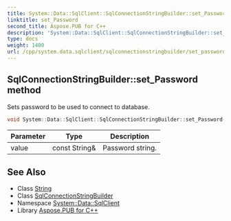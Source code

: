 ```yaml
---
title: System::Data::SqlClient::SqlConnectionStringBuilder::set_Password method
linktitle: set_Password
second_title: Aspose.PUB for C++
description: 'System::Data::SqlClient::SqlConnectionStringBuilder::set_Password method. Sets password to be used to connect to database in C++.'
type: docs
weight: 1400
url: /cpp/system.data.sqlclient/sqlconnectionstringbuilder/set_password/
---
```

## SqlConnectionStringBuilder::set_Password method


Sets password to be used to connect to database.

```cpp
void System::Data::SqlClient::SqlConnectionStringBuilder::set_Password(const String &value)
```


| Parameter | Type | Description |
| --- | --- | --- |
| value | const String\& | Password string. |

## See Also

* Class [String](../../../system/string/)
* Class [SqlConnectionStringBuilder](../)
* Namespace [System::Data::SqlClient](../../)
* Library [Aspose.PUB for C++](../../../)
